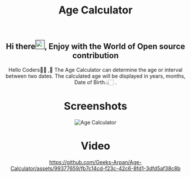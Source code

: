 <h1 align="center"> Age Calculator </h1>

<div align="center">
<br>
<h2 align="center">Hi there<a href=""><img src="https://raw.githubusercontent.com/MartinHeinz/MartinHeinz/master/wave.gif" width="25" height="25"/></a>, Enjoy with the World of Open source contribution </h2>


<p>Hello Coders👨‍💻 ,🤖 The Age Calculator can determine the age or interval between two dates. The calculated age will be displayed in years, months, Date of Birth.👆🏻 .</p>


# Screenshots
![Age Calculator](https://github.com/Geeks-Arpan/Age-Calculator/assets/99377659/6cb869ad-86c3-4565-b07b-cf1038d97cbd)
# Video
https://github.com/Geeks-Arpan/Age-Calculator/assets/99377659/fb7c14cd-f23c-42c6-8fd1-3dfd5af38c8b
